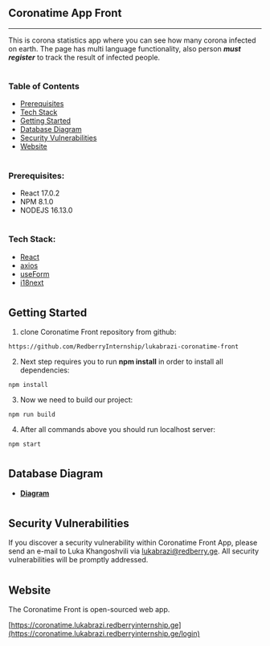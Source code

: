 [comment]: <> (<p align="center"><a href="https://laravel.com" target="_blank"><img src="https://raw.githubusercontent.com/laravel/art/master/logo-lockup/5%20SVG/2%20CMYK/1%20Full%20Color/laravel-logolockup-cmyk-red.svg" width="400"></a></p>)

[comment]: <> (<p align="center">)

[comment]: <> (<a href="https://travis-ci.org/laravel/framework"><img src="https://travis-ci.org/laravel/framework.svg" alt="Build Status"></a>)

[comment]: <> (<a href="https://packagist.org/packages/laravel/framework"><img src="https://img.shields.io/packagist/dt/laravel/framework" alt="Total Downloads"></a>)

[comment]: <> (<a href="https://packagist.org/packages/laravel/framework"><img src="https://img.shields.io/packagist/v/laravel/framework" alt="Latest Stable Version"></a>)

[comment]: <> (<a href="https://packagist.org/packages/laravel/framework"><img src="https://img.shields.io/packagist/l/laravel/framework" alt="License"></a>)

[comment]: <> (</p>)

## Coronatime App Front

---

This is corona statistics app where you can see how many corona infected on earth.
The page has multi language functionality, also person **_must register_** to track the result of infected people.

#

### Table of Contents

-   [Prerequisites](#prerequisites)
-   [Tech Stack](#tech-stack)
-   [Getting Started](#getting-started)
-   [Database Diagram](#database-diagram)
-   [Security Vulnerabilities](#security-vulnerabilities)
-   [Website](#website)

#

### Prerequisites:

-   React 17.0.2
-   NPM 8.1.0
-   NODEJS 16.13.0

#

### Tech Stack:

-   [React](https://reactjs.org/)
-   [axios](https://github.com/axios/axios)
-   [useForm](https://react-hook-form.com/api/useform/)
-   [i18next](https://react.i18next.com/)

#

## Getting Started

1. clone Coronatime Front repository from github:

```
https://github.com/RedberryInternship/lukabrazi-coronatime-front
```

2. Next step requires you to run **npm install** in order to install all dependencies:

```
npm install
```

3. Now we need to build our project:

```
npm run build
```

4. After all commands above you should run localhost server:

```
npm start
```

#

## Database Diagram

-   **[Diagram](https://drawsql.app/redberry-15/diagrams/coronatime)**

#

## Security Vulnerabilities

If you discover a security vulnerability within Coronatime Front App, please send an e-mail to Luka Khangoshvili via [lukabrazi@redberry.ge](mailto:lukabrazi@redberry.ge). All security vulnerabilities will be promptly addressed.

#

## Website

The Coronatime Front is open-sourced web app.

[https://coronatime.lukabrazi.redberryinternship.ge](https://coronatime.lukabrazi.redberryinternship.ge/login)
